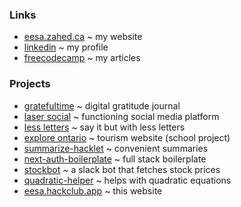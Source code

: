 ### Links

- [eesa.zahed.ca](https://eesa.zahed.ca/) ~ my website  
- [linkedin](https://www.linkedin.com/in/eszhd/) ~ my profile  
- [freecodecamp](https://www.freecodecamp.org/news/author/eesazahed/) ~ my articles  

### Projects

- [gratefultime](https://gratefultime.app/) ~ digital gratitude journal  
- [laser social](https://laser.vercel.app/feed) ~ functioning social media platform  
- [less letters](https://lessletters.vercel.app/) ~ say it but with less letters  
- [explore ontario](https://isu.vercel.app/) ~ tourism website (school project)  
- [summarize-hacklet](https://github.com/eesazahed/summarize-hacklet) ~ convenient summaries  
- [next-auth-boilerplate](https://github.com/eesazahed/next-auth-boilerplate) ~ full stack boilerplate  
- [stockbot](https://github.com/eesazahed/stockbot) ~ a slack bot that fetches stock prices  
- [quadratic-helper](https://github.com/eesazahed/quadratic-helper) ~ helps with quadratic equations  
- [eesa.hackclub.app](https://github.com/eesazahed/eesa-hackclub-app) ~ this website  
